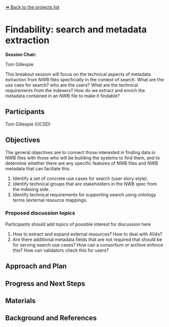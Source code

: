 [:rewind: Back to the projects list](../../README.md#breakout-sessions)

<!-- For information on how to write GitHub .md files see https://guides.github.com/features/mastering-markdown/ -->

# Findability: search and metadata extraction

**Session Chair:**

Tom Gillespie

This breakout session will focus on the technical aspects of metadata
extraction from NWB files specficially in the context of search. What
are the use caes for search? who are the users?  What are the
technical requirements from the indexers? How do we extract and enrich
the metadata contained in an NWB file to make it findable?

## Participants

Tom Gillespie (UCSD)
<!-- - Investigator 2 (Affiliation)-->

## Objectives

The general objectives are to connect those interested in finding data
in NWB files with those who will be building the systems to find them,
and to determine whether there are any specific features of NWB files
and NWB metadata that can faciliate this.

1. Identify a set of concrete use cases for search (user story style).
2. Identify technical groups that are stakeholders in the NWB spec from the indexing side.
3. Identify technical requirements for supporting search using ontology terms (external
   resource mappings.

### Proposed discussion topics

Participants should add topics of possible interest for discussion here

1. How to extract and expand external resources? How to deal with 404s?
2. Are there additional metadata fields that are not required that
   should be for serving search use cases? How can a consortium or
   archive enforce this? How can validators check this for users?

## Approach and Plan

<!-- 1. Describe the steps of your planned approach to reach the objectives.-->
<!-- 1. ... -->
<!-- 1. ... -->

## Progress and Next Steps

<!--Populate this section as you are making progress before/during/after the hackathon-->
<!--Describe the progress you have made on the project,e.g., which objectives you have achieved and how.-->
<!--Describe the next steps you are planing to take to complete the project.-->

## Materials

<!--If available add links to the materials relevant to the project, e.g., the code generated for the project or data used-->
<!--If available add pictures and links to videos that demonstrate what has been accomplished.-->
<!--![Description of picture](Example2.jpg)-->

## Background and References

<!--Use this space for information that may help people better understand your project, like links to papers, source code, or data ,e.g:-->
<!-- - Source code: https://github.com/YourUser/YourRepository -->
<!-- - Documentation: https://link.to.docs -->
<!-- - Test data: https://link.to.test.data -->

